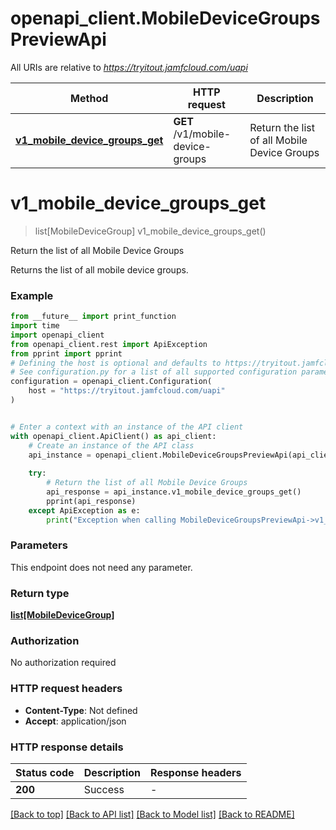 # openapi_client.MobileDeviceGroupsPreviewApi

All URIs are relative to *https://tryitout.jamfcloud.com/uapi*

Method | HTTP request | Description
------------- | ------------- | -------------
[**v1_mobile_device_groups_get**](MobileDeviceGroupsPreviewApi.md#v1_mobile_device_groups_get) | **GET** /v1/mobile-device-groups | Return the list of all Mobile Device Groups 


# **v1_mobile_device_groups_get**
> list[MobileDeviceGroup] v1_mobile_device_groups_get()

Return the list of all Mobile Device Groups 

Returns the list of all mobile device groups. 

### Example

```python
from __future__ import print_function
import time
import openapi_client
from openapi_client.rest import ApiException
from pprint import pprint
# Defining the host is optional and defaults to https://tryitout.jamfcloud.com/uapi
# See configuration.py for a list of all supported configuration parameters.
configuration = openapi_client.Configuration(
    host = "https://tryitout.jamfcloud.com/uapi"
)


# Enter a context with an instance of the API client
with openapi_client.ApiClient() as api_client:
    # Create an instance of the API class
    api_instance = openapi_client.MobileDeviceGroupsPreviewApi(api_client)
    
    try:
        # Return the list of all Mobile Device Groups 
        api_response = api_instance.v1_mobile_device_groups_get()
        pprint(api_response)
    except ApiException as e:
        print("Exception when calling MobileDeviceGroupsPreviewApi->v1_mobile_device_groups_get: %s\n" % e)
```

### Parameters
This endpoint does not need any parameter.

### Return type

[**list[MobileDeviceGroup]**](MobileDeviceGroup.md)

### Authorization

No authorization required

### HTTP request headers

 - **Content-Type**: Not defined
 - **Accept**: application/json

### HTTP response details
| Status code | Description | Response headers |
|-------------|-------------|------------------|
**200** | Success |  -  |

[[Back to top]](#) [[Back to API list]](../README.md#documentation-for-api-endpoints) [[Back to Model list]](../README.md#documentation-for-models) [[Back to README]](../README.md)

